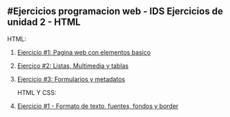 #Ejercicios programacion web - IDS
Ejercicios de unidad 2 - HTML
---

   HTML:

1. [Ejercicio #1: Pagina web con elementos basico](/01_Trabajo_HTML/index.html)
2. [Ejercico #2: Listas, Multimedia y tablas](/02_Trabajo_HTML/index.html)
3. [Ejercicio #3: Formularios y metadatos](/03_Trabajo_HTML/index.html)

   HTML Y CSS:

1. [Ejercicio #1 - Formato de texto, fuentes, fondos y border](/04_Trabajo_HTML/index.html)
   
   
